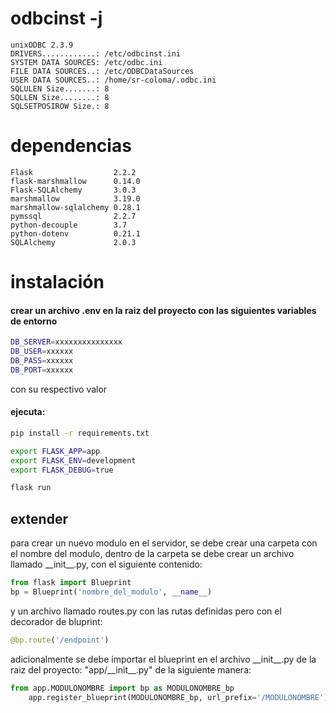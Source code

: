 # odbcinst -j 
```
unixODBC 2.3.9
DRIVERS............: /etc/odbcinst.ini
SYSTEM DATA SOURCES: /etc/odbc.ini
FILE DATA SOURCES..: /etc/ODBCDataSources
USER DATA SOURCES..: /home/sr-coloma/.odbc.ini
SQLULEN Size.......: 8
SQLLEN Size........: 8
SQLSETPOSIROW Size.: 8
```

# dependencias
```
Flask                  2.2.2
flask-marshmallow      0.14.0
Flask-SQLAlchemy       3.0.3
marshmallow            3.19.0
marshmallow-sqlalchemy 0.28.1
pymssql                2.2.7
python-decouple        3.7
python-dotenv          0.21.1
SQLAlchemy             2.0.3
```

# instalación
#### crear un archivo .env en la raiz del proyecto con las siguientes variables de entorno

```bash
DB_SERVER=xxxxxxxxxxxxxxx
DB_USER=xxxxxx
DB_PASS=xxxxxx
DB_PORT=xxxxxx
```

con su respectivo valor

#### ejecuta: 


```bash
pip install -r requirements.txt

export FLASK_APP=app
export FLASK_ENV=development
export FLASK_DEBUG=true

flask run

```

## extender

para crear un nuevo modulo en el servidor, se debe crear una carpeta con el nombre del modulo, dentro de la carpeta se debe crear un archivo llamado \_\_init__.py, con el siguiente contenido:


```python
from flask import Blueprint
bp = Blueprint('nombre_del_modulo', __name__)
```


y un archivo llamado routes.py con las rutas definidas pero con el decorador de bluprint:

```python
@bp.route('/endpoint')
```

adicionalmente se debe importar el blueprint en el archivo \_\_init__.py de la raiz del proyecto: "app/\_\_init__.py"
de la siguiente manera:


```python
from app.MODULONOMBRE import bp as MODULONOMBRE_bp
    app.register_blueprint(MODULONOMBRE_bp, url_prefix='/MODULONOMBRE') # url_prefix puede ser otro valor

```


